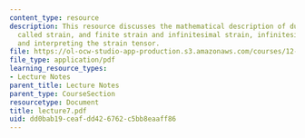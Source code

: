 ```yaml
---
content_type: resource
description: This resource discusses the mathematical description of ductile deformation
  called strain, and finite strain and infinitesimal strain, infinitesimal strain,
  and interpreting the strain tensor.
file: https://ol-ocw-studio-app-production.s3.amazonaws.com/courses/12-520-geodynamics-fall-2006/dd0bab19ceafdd426762c5bb8eaaff86_lecture7.pdf
file_type: application/pdf
learning_resource_types:
- Lecture Notes
parent_title: Lecture Notes
parent_type: CourseSection
resourcetype: Document
title: lecture7.pdf
uid: dd0bab19-ceaf-dd42-6762-c5bb8eaaff86
---
```


